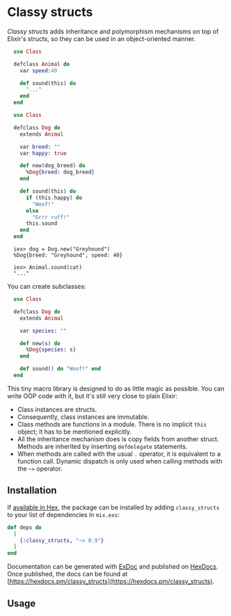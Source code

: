 # Classy structs

*Classy structs* adds inheritance and polymorphism mechanisms on top of Elixir's structs, so they can be used in an object-oriented manner.


```Elixir
  use Class

  defclass Animal do
    var speed:40

    def sound(this) do
      "..."
    end
  end
```
```Elixir
  use Class

  defclass Dog do
    extends Animal

    var breed: ""
    var happy: true

    def new(dog_breed) do
      %Dog{breed: dog_breed}
    end

    def sound(this) do
      if (this.happy) do
        "Woof!"
      else
        "Grrr ruff!"
      this.sound
    end
  end
```

```
  iex> dog = Dog.new("Greyhound")
  %Dog{breed: "Greyhound", speed: 40}
  
  iex> Animal.sound(cat)
  "..."
```

You can create subclasses:




```Elixir
  use Class

  defclass Dog do
    extends Animal

    var species: ""

    def new(s) do
      %Dog{species: s}
    end

    def sound() do "Woof!" end
  end
```

This tiny macro library is designed to do as little magic as possible. You can write OOP code with it, but it's still very close to plain Elixir:
* Class instances are structs.
* Consequently, class instances are immutable.
* Class methods are functions in a module. There is no implicit `this` object; it has to be mentioned explicitly.
* All the inheritance mechanism does is copy fields from another struct. Methods are inherited by inserting `defdelegate` statements.
* When methods are called with the usual `.` operator, it is equivalent to a function call. Dynamic dispatch is only used when calling methods with the `~>` operator.


## Installation

If [available in Hex](https://hex.pm/docs/publish), the package can be installed
by adding `classy_structs` to your list of dependencies in `mix.exs`:

```elixir
def deps do
  [
    {:classy_structs, "~> 0.9"}
  ]
end
```

Documentation can be generated with [ExDoc](https://github.com/elixir-lang/ex_doc)
and published on [HexDocs](https://hexdocs.pm). Once published, the docs can
be found at [https://hexdocs.pm/classy_structs](https://hexdocs.pm/classy_structs).

## Usage